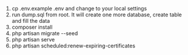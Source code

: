 1. cp .env.example .env and change to your local settings
2. run dump.sql from root. It will create one more database, create table and fill the data
3. composer install
4. php artisan migrate --seed
5. php artisan serve
6. php artisan scheduled:renew-expiring-certificates
